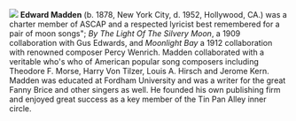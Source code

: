 ![](/edmadden.jpg)
**Edward Madden** (b. 1878, New York City, d. 1952, Hollywood, CA.) was a charter member of ASCAP and a respected lyricist best remembered for a pair of moon songs"; *By The Light Of The Silvery Moon*, a 1909 collaboration with Gus Edwards, and *Moonlight Bay* a 1912 collaboration with renowned composer Percy Wenrich. Madden collaborated with a veritable who's who of American popular song composers including Theodore F. Morse, Harry Von Tilzer, Louis A. Hirsch and Jerome Kern. Madden was educated at Fordham University and was a writer for the great Fanny Brice and other singers as well. He founded his own publishing firm and enjoyed great success as a key member of the Tin Pan Alley inner circle.